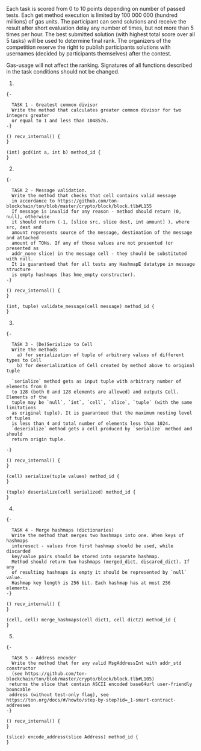 Each task is scored from 0 to 10 points depending on number of passed tests.
Each get method execution is limited by 100 000 000 (hundred millions) of gas units.
The participant can send solutions and receive the result after short evaluation delay any number of times, but not more than 5 times per hour. The best submitted solution (with highest total score over all 5 tasks) will be used to determine final rank.
The organizers of the competition reserve the right to publish participants solutions with usernames (decided by participants themselves) after the contest.

Gas-usage will not affect the ranking. Signatures of all functions described in the task conditions should not be changed.

1.
```
{-

  TASK 1 - Greatest common divisor
  Write the method that calculates greater common divisor for two integers greater 
  or equal to 1 and less than 1048576.
-}

() recv_internal() {
}

(int) gcd(int a, int b) method_id {
}
```
2.
```
{-

  TASK 2 - Message validation.
  Write the method that checks that cell contains valid message
  in accordance to https://github.com/ton-blockchain/ton/blob/master/crypto/block/block.tlb#L155
  If message is invalid for any reason - method should return (0, null), otherwise 
  it should return (-1, [slice src, slice dest, int amount] ), where src, dest and 
  amount represents source of the message, destination of the message and attached 
  amount of TONs. If any of those values are not presented (or presented as 
  addr_none slice) in the message cell - they should be substituted with null.
  It is guaranteed that for all tests any HashmapE datatype in message structure 
  is empty hashmaps (has hme_empty constructor).
-}

() recv_internal() {
}

(int, tuple) validate_message(cell message) method_id {
}

```
3.
```
{-

  TASK 3 - (De)Serialize to Cell
  Write the methods
    a) for serialization of tuple of arbitrary values of different types to Cell
	b) for deserialization of Cell created by method above to original tuple
  
  `serialize` method gets as input tuple with arbitrary number of elements from 0 
  to 128 (both 0 and 128 elements are allowed) and outputs Cell. Elements of the 
  tuple may be `null`, `int`, `cell`, `slice`, `tuple` (with the same limitations 
  as original tuple). It is guaranteed that the maximum nesting level of tuples 
  is less than 4 and total number of elements less than 1024.
  `deserialize` method gets a cell produced by `serialize` method and should 
  return origin tuple.
  
-}

() recv_internal() {
}

(cell) serialize(tuple values) method_id {
}

(tuple) deserialize(cell serialized) method_id {
}

```
4.
```
{-

  TASK 4 - Merge hashmaps (dictionaries)
  Write the method that merges two hashmaps into one. When keys of hashmaps 
  interesect - values from first hashmap should be used, while discarded 
  key/value pairs should be stored into separate hashmap.
  Method should return two hashmaps (merged_dict, discared_dict). If any 
  of resulting hashmaps is empty it should be represented by `null` value.
  Hashmap key length is 256 bit. Each hashmap has at most 256 elements.
-}

() recv_internal() {
}

(cell, cell) merge_hashmaps(cell dict1, cell dict2) method_id {
}

```
5.

```
{-

  TASK 5 - Address encoder
  Write the method that for any valid MsgAddressInt with addr_std constructor 
  (see https://github.com/ton-blockchain/ton/blob/master/crypto/block/block.tlb#L105)
 returns the slice that contain ASCII encoded base64url user-friendly bouncable 
 address (without test-only flag), see https://ton.org/docs/#/howto/step-by-step?id=_1-smart-contract-addresses
-}

() recv_internal() {
}

(slice) encode_address(slice Address) method_id {
}

```
